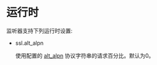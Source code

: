 # 运行时

监听器支持下列运行时设置:

- ssl.alt_alpn

  使用配置的 [alt_alpn](https://www.envoyproxy.io/docs/envoy/latest/api-v1/listeners/listeners#config-listener-ssl-context-alt-alpn) 协议字符串的请求百分比。默认为0。